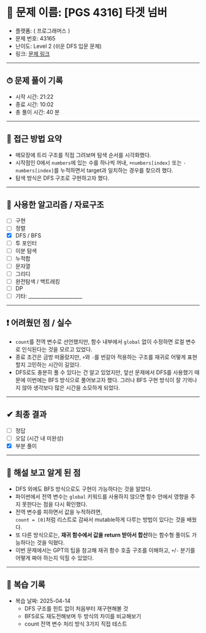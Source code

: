 # 🧠 문제 이름: [PGS 4316] 타겟 넘버

- 플랫폼: ( 프로그래머스 )
- 문제 번호: 43165
- 난이도: Level 2 (쉬운 DFS 입문 문제)
- 링크: [문제 링크](https://school.programmers.co.kr/learn/courses/30/lessons/43165)

---

## ⏱ 문제 풀이 기록

- 시작 시간: 21:22
- 종료 시간: 10:02
- 총 풀이 시간: 40 분

---

## 💭 접근 방법 요약

- 메모장에 트리 구조를 직접 그려보며 탐색 순서를 시각화했다.
- 시작점인 0에서 `numbers`에 있는 수를 하나씩 꺼내, `+numbers[index]` 또는 `-numbers[index]`를 누적하면서 target과 일치하는 경우를 찾으려 했다.
- 탐색 방식은 DFS 구조로 구현하고자 했다.


---

## 🔧 사용한 알고리즘 / 자료구조

- [ ] 구현
- [ ] 정렬
- [x] DFS / BFS
- [ ] 투 포인터
- [ ] 이분 탐색
- [ ] 누적합
- [ ] 문자열
- [ ] 그리디
- [ ] 완전탐색 / 백트래킹
- [ ] DP
- [ ] 기타: ______________________

---

## ❗ 어려웠던 점 / 실수

- `count`를 전역 변수로 선언했지만, 함수 내부에서 `global` 없이 수정하면 로컬 변수로 인식된다는 것을 모르고 있었다.
- 종료 조건은 금방 떠올랐지만, `+`와 `-`를 번갈아 적용하는 구조를 재귀로 어떻게 표현할지 고민하는 시간이 길었다.
- DFS로도 충분히 풀 수 있다는 건 알고 있었지만, 앞선 문제에서 DFS를 사용했기 때문에 이번에는 BFS 방식으로 풀어보고자 했다. 그러나 BFS 구현 방식이 잘 기억나지 않아 생각보다 많은 시간을 소모하게 되었다.

---

## ✔ 최종 결과

- [ ] 정답
- [ ] 오답 (시간 내 미완성)
- [X] 부분 풀이

---

## 📘 해설 보고 알게 된 점

- DFS 외에도 BFS 방식으로도 구현이 가능하다는 것을 알았다.
- 파이썬에서 전역 변수는 `global` 키워드를 사용하지 않으면 함수 안에서 영향을 주지 못한다는 점을 다시 확인했다.
- 전역 변수를 피하면서 값을 누적하려면,  
  `count = [0]`처럼 리스트로 감싸서 mutable하게 다루는 방법이 있다는 것을 배웠다.
- 또 다른 방식으로는, **재귀 함수에서 값을 return 받아서 합산**하는 함수형 풀이도 가능하다는 것을 익혔다.
- 이번 문제에서는 GPT의 팁을 참고해 재귀 함수 호출 구조를 이해하고, `+`/`-` 분기를 어떻게 짜야 하는지 익힐 수 있었다.


---

## 🔁 복습 기록

- 복습 날짜: 2025-04-14
  - DFS 구조를 힌트 없이 처음부터 재구현해볼 것
  - BFS로도 재도전해보며 두 방식의 차이를 비교해보기
  - count 전역 변수 처리 방식 3가지 직접 테스트